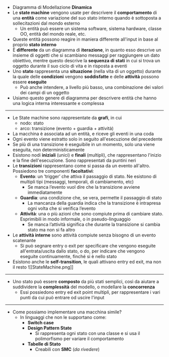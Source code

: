 + Diagramma di Modellazione **Dinamica**
+ Le **state machine** vengono usate per descrivere il **comportamento** di una **entità** come variazione del suo stato interno quando è sottoposta a sollecitazioni dal mondo esterno
	+ Un entità può essere un sistema software, sistema hardware, classe OO, entità del mondo reale, etc.
+ Queste entità possono reagire in maniera differente all'input in base al proprio **stato interno** 
+ È **differente** da un diagramma di **iterazione**, in quanto esso descrive un insieme di oggetti che si scambiano messaggi per raggiungere un dato obiettivo, mentre questo descrive la **sequenza di stati** in cui si trova un oggetto durante il suo ciclo di vita e in risposta a eventi
+ Uno **stato** rappresenta una **situazione** (nella vita di un oggetto) durante la quale delle **condizioni** vengono **soddisfatte** e delle **attività** possono essere **eseguite**
	+ Può anche intendere, a livello più basso, una combinazione dei valori dei campi di un oggetto
+ Usiamo questo genere di diagramma per descrivere entità che hanno una logica interna interessante e complessa 
---
+ Le State machine sono rappresentate da **grafi**, in cui
	+ nodo: stato
	+ arco: transizione (evento + guardia + attività)
+ La macchina è associata ad un entità, e riceve gli eventi in una coda
+ Ogni evento viene estratto solo in seguito all'esecuzione del precedente
+ Se più di una transizione è eseguibile in un momento, solo una viene eseguita, non deterministicamente
+ Esistono nodi **iniziali** (unici) e **finali** (multipli), che rappresentano l'inizio e la fine dell'esecuzione. Sono rappresentati da puntini neri
+ Le **transizioni** rappresentano come si passa da un evento all'altro. Possiedono tre componenti **facoltativi**:
	+ **Evento**: un ‘trigger’ che attiva il passaggio di stato. Ne esistono di multipli tipi (messaggi, temporali, di cambiamento, etc)
		+ Se manca l’evento vuol dire che la transizione avviene immediatamente
	+ **Guardia**: una condizione che, se vera, permette il passaggio di stato
		+ La mancanza della guardia indica che la transizione è intrapresa ogni volta che si verifica l’evento
	+ **Attività**: una o più azioni che sono compiute prima di cambiare stato. Esprimibili in modo informale, o in pseudo-linguaggio
		+ Se manca l’attività significa che durante la transizione si cambia stato ma non si fa altro
+ Le **attività interne** sono attività compiute senza bisogno di un evento scatenante
	+ Si può segnare entry o exit per specificare che vengono eseguite all'entrata/uscita dallo stato, o do, per indicare che vengono eseguite continuamente, finché si è nello stato
+ Esistono anche le **self-transition**, le quali attivano entry ed exit, ma non il resto
![[StateMachine.png]]
---
+ Uno stato può essere **composto** da più stati semplici, così da aiutare a suddividere la **complessità** del modello, o modellare la **concorrenza**
	+ Essi possiedono entry ed exit point multipli, per rappresentare i vari punti da cui può entrare od uscire l'input
---
+ Come possiamo implementare una macchina simile?
	+ In linguaggi che non le supportano come:
		+ **Switch case**
		+ **Design Pattern State**
			+ Si rappresenta ogni stato con una classe e si usa il polimorfismo per variare il comportamento
		+ **Tabelle di Stato**
			+ Creabili con **SMC** (*da rivedere*)